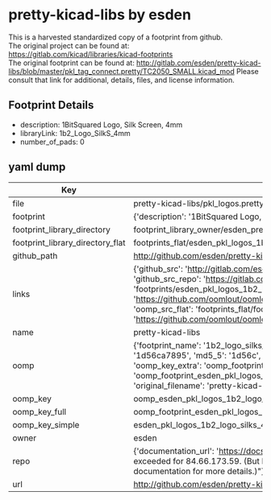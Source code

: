 # pretty-kicad-libs by esden  
This is a harvested standardized copy of a footprint from github.  
The original project can be found at:  
https://gitlab.com/kicad/libraries/kicad-footprints  
The original footprint can be found at:
http://gitlab.com/esden/pretty-kicad-libs/blob/master/pkl_tag_connect.pretty/TC2050_SMALL.kicad_mod
Please consult that link for additional, details, files, and license information.  
## Footprint Details
* description: 1BitSquared Logo, Silk Screen, 4mm  
* libraryLink: 1b2_Logo_SilkS_4mm  
* number_of_pads: 0  
## yaml dump  
| Key | Value |  
| --- | --- |  
| file | pretty-kicad-libs/pkl_logos.pretty/1b2_Logo_SilkS_4mm.kicad_mod |  
| footprint | {'description': '1BitSquared Logo, Silk Screen, 4mm', 'libraryLink': '1b2_Logo_SilkS_4mm', 'number_of_pads': 0} |  
| footprint_library_directory | footprint_library_owner/esden_pretty-kicad-libs |  
| footprint_library_directory_flat | footprints_flat/esden_pkl_logos_1b2_logo_silks_4mm/working |  
| github_path | http://github.com/esden/pretty-kicad-libs/blob/master/pkl_logos.pretty/1b2_Logo_SilkS_4mm.kicad_mod |  
| links | {'github_src': 'http://gitlab.com/esden/pretty-kicad-libs/blob/master/pkl_tag_connect.pretty/TC2050_SMALL.kicad_mod', 'github_src_repo': 'https://gitlab.com/kicad/libraries/kicad-footprints', 'oomp_bot': 'footprints/esden_pkl_logos_1b2_logo_silks_4mm/working', 'oomp_bot_github': 'https://github.com/oomlout/oomlout_oomp_footprint_bot/tree/main/footprints/esden_pkl_logos_1b2_logo_silks_4mm/working', 'oomp_src_flat': 'footprints_flat/footprints_flat/esden_pkl_logos_1b2_logo_silks_4mm/working', 'oomp_src_flat_github': 'https://github.com/oomlout/oomlout_oomp_footprint_src/tree/main/footprints_flat/esden_pkl_logos_1b2_logo_silks_4mm/working'} |  
| name | pretty-kicad-libs |  
| oomp | {'footprint_name': '1b2_logo_silks_4mm', 'library_name': 'pkl_logos', 'md5': '1d56ca789507e451aa2ce5423ec35385', 'md5_10': '1d56ca7895', 'md5_5': '1d56c', 'md5_6': '1d56ca', 'oomp_key': 'oomp_esden_pkl_logos_1b2_logo_silks_4mm', 'oomp_key_extra': 'oomp_footprint_esden_pkl_logos_1b2_logo_silks_4mm', 'oomp_key_full': 'oomp_footprint_esden_pkl_logos_1b2_logo_silks_4mm_1d56ca', 'oomp_key_simple': 'esden_pkl_logos_1b2_logo_silks_4mm', 'original_filename': 'pretty-kicad-libs/pkl_logos.pretty/1b2_Logo_SilkS_4mm.kicad_mod', 'owner_name': 'esden'} |  
| oomp_key | oomp_esden_pkl_logos_1b2_logo_silks_4mm |  
| oomp_key_full | oomp_footprint_esden_pkl_logos_1b2_logo_silks_4mm |  
| oomp_key_simple | esden_pkl_logos_1b2_logo_silks_4mm |  
| owner | esden |  
| repo | {'documentation_url': 'https://docs.github.com/rest/overview/resources-in-the-rest-api#rate-limiting', 'message': "API rate limit exceeded for 84.66.173.59. (But here's the good news: Authenticated requests get a higher rate limit. Check out the documentation for more details.)"} |  
| url | http://github.com/esden/pretty-kicad-libs |  

